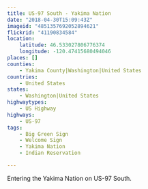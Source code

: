 ```yaml
---
title: US-97 South - Yakima Nation
date: "2018-04-30T15:09:43Z"
imageid: "4851357692052894621"
flickrid: "41190834584"
location:
    latitude: 46.533027806776374
    longitude: -120.47415680494046
places: []
counties:
    - Yakima County|Washington|United States
countries:
    - United States
states:
    - Washington|United States
highwaytypes:
    - US Highway
highways:
    - US-97
tags:
    - Big Green Sign
    - Welcome Sign
    - Yakima Nation
    - Indian Reservation

---
```

Entering the Yakima Nation on US-97 South.